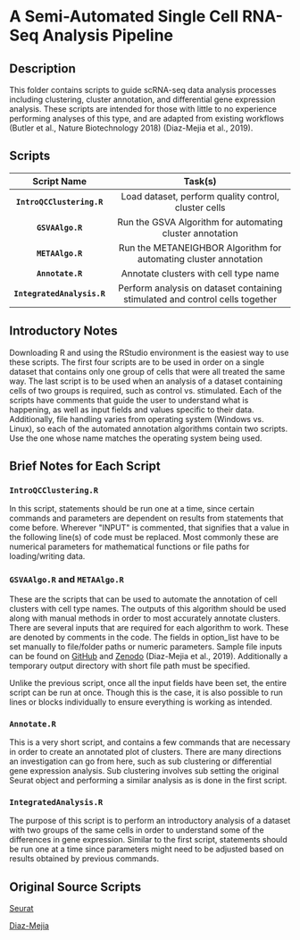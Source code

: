 # A Semi-Automated Single Cell RNA-Seq Analysis Pipeline

## Description

This folder contains scripts to guide scRNA-seq data analysis processes including clustering, cluster annotation, and differential gene expression analysis.  These scripts are intended for those with little to no experience performing analyses of this type, and are adapted from existing workflows (Butler et al., Nature Biotechnology 2018) (Diaz-Mejia et al., 2019). 

## Scripts

|        Script Name         |                           Task(s)                            |
| :------------------------: | :----------------------------------------------------------: |
| **`IntroQCClustering.R`**  |     Load dataset, perform quality control, cluster cells     |
|      **`GSVAAlgo.R`**      |   Run the GSVA Algorithm for automating cluster annotation   |
|      **`METAAlgo.R`**      | Run the METANEIGHBOR Algorithm for automating cluster annotation |
|      **`Annotate.R`**      |            Annotate clusters with cell type name             |
| **`IntegratedAnalysis.R`** | Perform analysis on dataset containing stimulated and control cells together |

## Introductory Notes

Downloading R and using the RStudio environment is the easiest way to use these scripts.  The first four scripts are to be used in order on a single dataset that contains only one group of cells that were all treated the same way.  The last script is to be used when an analysis of a dataset containing cells of two groups is required, such as control vs. stimulated.  Each of the scripts have comments that guide the user to understand what is happening, as well as input fields and values specific to their data.  Additionally, file handling varies from operating system (Windows vs. Linux), so each of the automated annotation algorithms contain two scripts.  Use the one whose name matches the operating system being used.

## Brief Notes for Each Script

### **`IntroQCClustering.R`**

In this script, statements should be run one at a time, since certain commands and parameters are dependent on results from statements that come before.  Wherever "INPUT" is commented, that signifies that a value in the following line(s) of code must be replaced.  Most commonly these are numerical parameters for mathematical functions or file paths for loading/writing data. 

### **`GSVAAlgo.R`** and **`METAAlgo.R`**

These are the scripts that can be used to automate the annotation of cell clusters with cell type names.  The  outputs of this algorithm should be used along with manual methods in order to most accurately annotate clusters.  There are several inputs that are required for each algorithm to work.  These are denoted by comments in the code.  The fields in option_list have to be set manually to file/folder paths or numeric parameters.  Sample file inputs can be found on [GitHub](https://github.com/jdime/scRNAseq_cell_cluster_labeling/tree/master/examples/inputs) and [Zenodo](https://zenodo.org/record/3369934#.XtZWfzpKi70) (Diaz-Mejia et al., 2019).  Additionally a temporary output directory with short file path must be specified.  

Unlike the previous script, once all the input fields have been set, the entire script can be run at once.  Though this is the case, it is also possible to run lines or blocks individually to ensure everything is working as intended.

### **`Annotate.R`**

This is a very short script, and contains a few commands that are necessary in order to create an annotated plot of clusters.  There are many directions an investigation can go from here, such as sub clustering or differential gene expression analysis.  Sub clustering involves sub setting the original Seurat object and performing a similar analysis as is done in the first script.

### **`IntegratedAnalysis.R`**

The purpose of this script is to perform an introductory analysis of a dataset with two groups of the same cells in order to understand some of the differences in gene expression.  Similar to the first script, statements should be run one at a time since parameters might need to be adjusted based on results obtained by previous commands.

## Original Source Scripts

[Seurat](https://satijalab.org/seurat/)

[Diaz-Mejia](https://github.com/jdime/scRNAseq_cell_cluster_labeling)